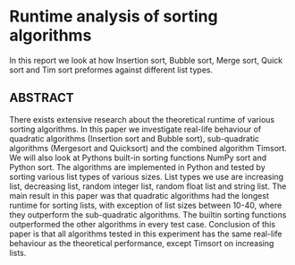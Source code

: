 # Runtime analysis of sorting algorithms
In this report we look at how Insertion sort, Bubble sort, Merge sort, Quick sort and Tim sort preformes against different list types.


## ABSTRACT
There exists extensive research about the theoretical runtime of
various sorting algorithms. In this paper we investigate real-life
behaviour of quadratic algorithms (Insertion sort and Bubble sort),
sub-quadratic algorithms (Mergesort and Quicksort) and the combined algorithm Timsort. We will also look at Pythons built-in
sorting functions NumPy sort and Python sort. The algorithms are
implemented in Python and tested by sorting various list types
of various sizes. List types we use are increasing list, decreasing
list, random integer list, random float list and string list. The main
result in this paper was that quadratic algorithms had the longest
runtime for sorting lists, with exception of list sizes between 10-40,
where they outperform the sub-quadratic algorithms. The builtin sorting functions outperformed the other algorithms in every
test case. Conclusion of this paper is that all algorithms tested in
this experiment has the same real-life behaviour as the theoretical
performance, except Timsort on increasing lists.
